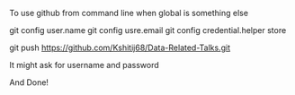 To use github from command line when global is something else

git config user.name <username>
git config usre.email <emailID>
git config credential.helper store

git push https://github.com/Kshitij68/Data-Related-Talks.git

It might ask for username and password

And Done!
